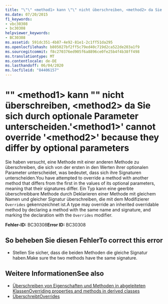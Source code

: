 ```yaml
---
title: "\"\" <method1> kann \"\" nicht überschreiben, <method2> da Sie sich durch optionale Parameter unterscheiden."
ms.date: 07/20/2015
f1_keywords:
- vbc30308
- bc30308
helpviewer_keywords:
- BC30308
ms.assetid: 591dc351-4b87-4e92-81e1-2c1ff51da295
ms.openlocfilehash: b805027bf2ff5c79ed40c719d2ca522de203a1f9
ms.sourcegitcommit: f8c270376ed905f6a8896ce0fe25b4f4b38ff498
ms.translationtype: MT
ms.contentlocale: de-DE
ms.lasthandoff: 06/04/2020
ms.locfileid: "84406157"
---
```

# <a name="method1-cannot-override-method2-because-they-differ-by-optional-parameters"></a><span data-ttu-id="b38da-102">"" \<method1> kann "" nicht überschreiben, \<method2> da Sie sich durch optionale Parameter unterscheiden.</span><span class="sxs-lookup"><span data-stu-id="b38da-102">'\<method1>' cannot override '\<method2>' because they differ by optional parameters</span></span>
<span data-ttu-id="b38da-103">Sie haben versucht, eine Methode mit einer anderen Methode zu überschreiben, die sich von der ersten in den Werten ihrer optionalen Parameter unterscheidet, was bedeutet, dass sich ihre Signaturen unterscheiden.</span><span class="sxs-lookup"><span data-stu-id="b38da-103">You have attempted to override a method with another method that differs from the first in the values of its optional parameters, meaning that their signatures differ.</span></span> <span data-ttu-id="b38da-104">Ein Typ kann eine geerbte überschreibbare Methode durch Deklarieren einer Methode mit gleichem Namen und gleicher Signatur überschreiben, die mit dem Modifizierer `Overrides` gekennzeichnet ist.</span><span class="sxs-lookup"><span data-stu-id="b38da-104">A type may override an inherited overridable method by declaring a method with the same name and signature, and marking the declaration with the `Overrides` modifier.</span></span>  
  
 <span data-ttu-id="b38da-105">**Fehler-ID:** BC30308</span><span class="sxs-lookup"><span data-stu-id="b38da-105">**Error ID:** BC30308</span></span>  
  
## <a name="to-correct-this-error"></a><span data-ttu-id="b38da-106">So beheben Sie diesen Fehler</span><span class="sxs-lookup"><span data-stu-id="b38da-106">To correct this error</span></span>  
  
- <span data-ttu-id="b38da-107">Stellen Sie sicher, dass die beiden Methoden die gleiche Signatur haben.</span><span class="sxs-lookup"><span data-stu-id="b38da-107">Make sure the two methods have the same signature.</span></span>  
  
## <a name="see-also"></a><span data-ttu-id="b38da-108">Weitere Informationen</span><span class="sxs-lookup"><span data-stu-id="b38da-108">See also</span></span>

- [<span data-ttu-id="b38da-109">Überschreiben von Eigenschaften und Methoden in abgeleiteten Klassen</span><span class="sxs-lookup"><span data-stu-id="b38da-109">Overriding properties and methods in derived classes</span></span>](../programming-guide/language-features/objects-and-classes/inheritance-basics.md#overriding-properties-and-methods-in-derived-classes)
- [<span data-ttu-id="b38da-110">Überschreibt</span><span class="sxs-lookup"><span data-stu-id="b38da-110">Overrides</span></span>](../language-reference/modifiers/overrides.md)
